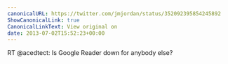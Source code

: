 ```yaml
---
canonicalURL: https://twitter.com/jmjordan/status/352092395854245892
ShowCanonicalLink: true
CanonicalLinkText: View original on
date: 2013-07-02T15:52:23+00:00
---
```

RT @acedtect: Is Google Reader down for anybody else?